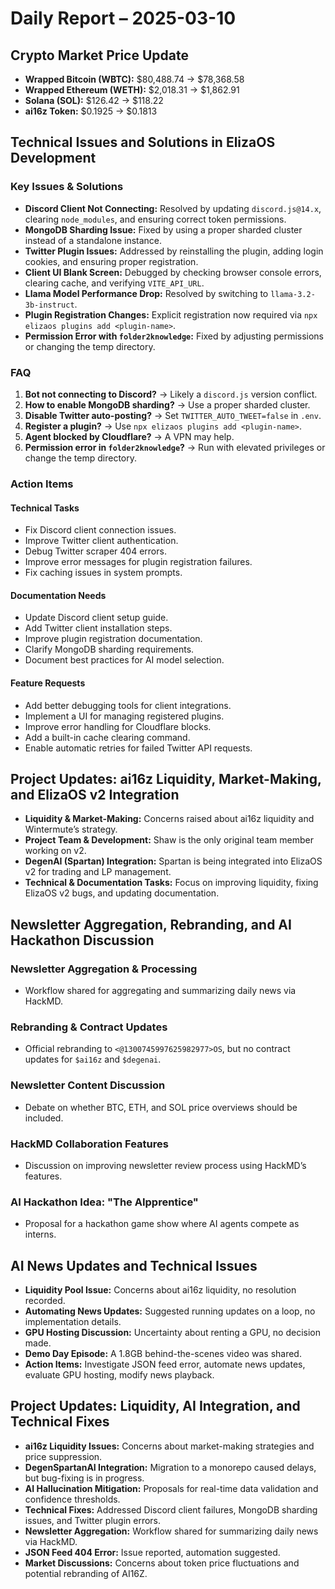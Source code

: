 # Daily Report – 2025-03-10

## Crypto Market Price Update
- **Wrapped Bitcoin (WBTC):** $80,488.74 → $78,368.58  
- **Wrapped Ethereum (WETH):** $2,018.31 → $1,862.91  
- **Solana (SOL):** $126.42 → $118.22  
- **ai16z Token:** $0.1925 → $0.1813  

## Technical Issues and Solutions in ElizaOS Development

### Key Issues & Solutions
- **Discord Client Not Connecting:** Resolved by updating `discord.js@14.x`, clearing `node_modules`, and ensuring correct token permissions.  
- **MongoDB Sharding Issue:** Fixed by using a proper sharded cluster instead of a standalone instance.  
- **Twitter Plugin Issues:** Addressed by reinstalling the plugin, adding login cookies, and ensuring proper registration.  
- **Client UI Blank Screen:** Debugged by checking browser console errors, clearing cache, and verifying `VITE_API_URL`.  
- **Llama Model Performance Drop:** Resolved by switching to `llama-3.2-3b-instruct`.  
- **Plugin Registration Changes:** Explicit registration now required via `npx elizaos plugins add <plugin-name>`.  
- **Permission Error with `folder2knowledge`:** Fixed by adjusting permissions or changing the temp directory.  

### FAQ
1. **Bot not connecting to Discord?** → Likely a `discord.js` version conflict.  
2. **How to enable MongoDB sharding?** → Use a proper sharded cluster.  
3. **Disable Twitter auto-posting?** → Set `TWITTER_AUTO_TWEET=false` in `.env`.  
4. **Register a plugin?** → Use `npx elizaos plugins add <plugin-name>`.  
5. **Agent blocked by Cloudflare?** → A VPN may help.  
6. **Permission error in `folder2knowledge`?** → Run with elevated privileges or change the temp directory.  

### Action Items
#### **Technical Tasks**
- Fix Discord client connection issues.  
- Improve Twitter client authentication.  
- Debug Twitter scraper 404 errors.  
- Improve error messages for plugin registration failures.  
- Fix caching issues in system prompts.  

#### **Documentation Needs**
- Update Discord client setup guide.  
- Add Twitter client installation steps.  
- Improve plugin registration documentation.  
- Clarify MongoDB sharding requirements.  
- Document best practices for AI model selection.  

#### **Feature Requests**
- Add better debugging tools for client integrations.  
- Implement a UI for managing registered plugins.  
- Improve error handling for Cloudflare blocks.  
- Add a built-in cache clearing command.  
- Enable automatic retries for failed Twitter API requests.  

## Project Updates: ai16z Liquidity, Market-Making, and ElizaOS v2 Integration
- **Liquidity & Market-Making:** Concerns raised about ai16z liquidity and Wintermute’s strategy.  
- **Project Team & Development:** Shaw is the only original team member working on v2.  
- **DegenAI (Spartan) Integration:** Spartan is being integrated into ElizaOS v2 for trading and LP management.  
- **Technical & Documentation Tasks:** Focus on improving liquidity, fixing ElizaOS v2 bugs, and updating documentation.  

## Newsletter Aggregation, Rebranding, and AI Hackathon Discussion
### Newsletter Aggregation & Processing
- Workflow shared for aggregating and summarizing daily news via HackMD.  

### Rebranding & Contract Updates
- Official rebranding to `<@1300745997625982977>OS`, but no contract updates for `$ai16z` and `$degenai`.  

### Newsletter Content Discussion
- Debate on whether BTC, ETH, and SOL price overviews should be included.  

### HackMD Collaboration Features
- Discussion on improving newsletter review process using HackMD’s features.  

### AI Hackathon Idea: "The AIpprentice"
- Proposal for a hackathon game show where AI agents compete as interns.  

## AI News Updates and Technical Issues
- **Liquidity Pool Issue:** Concerns about ai16z liquidity, no resolution recorded.  
- **Automating News Updates:** Suggested running updates on a loop, no implementation details.  
- **GPU Hosting Discussion:** Uncertainty about renting a GPU, no decision made.  
- **Demo Day Episode:** A 1.8GB behind-the-scenes video was shared.  
- **Action Items:** Investigate JSON feed error, automate news updates, evaluate GPU hosting, modify news playback.  

## Project Updates: Liquidity, AI Integration, and Technical Fixes
- **ai16z Liquidity Issues:** Concerns about market-making strategies and price suppression.  
- **DegenSpartanAI Integration:** Migration to a monorepo caused delays, but bug-fixing is in progress.  
- **AI Hallucination Mitigation:** Proposals for real-time data validation and confidence thresholds.  
- **Technical Fixes:** Addressed Discord client failures, MongoDB sharding issues, and Twitter plugin errors.  
- **Newsletter Aggregation:** Workflow shared for summarizing daily news via HackMD.  
- **JSON Feed 404 Error:** Issue reported, automation suggested.  
- **Market Discussions:** Concerns about token price fluctuations and potential rebranding of AI16Z.  
